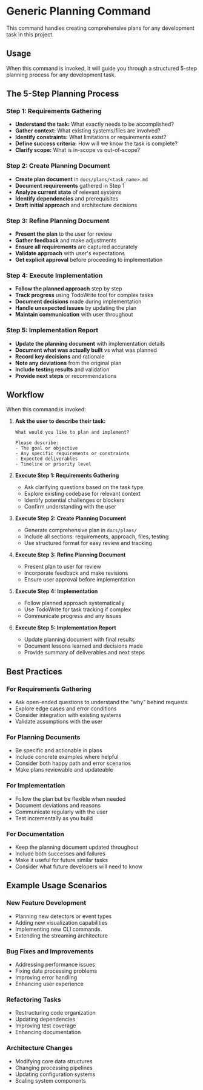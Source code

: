 # Generic Planning Command

This command handles creating comprehensive plans for any development task in this project.

## Usage

When this command is invoked, it will guide you through a structured 5-step planning process for any development task.

## The 5-Step Planning Process

### Step 1: Requirements Gathering

- **Understand the task:** What exactly needs to be accomplished?
- **Gather context:** What existing systems/files are involved?
- **Identify constraints:** What limitations or requirements exist?
- **Define success criteria:** How will we know the task is complete?
- **Clarify scope:** What is in-scope vs out-of-scope?

### Step 2: Create Planning Document

- **Create plan document** in `docs/plans/<task_name>.md`
- **Document requirements** gathered in Step 1
- **Analyze current state** of relevant systems
- **Identify dependencies** and prerequisites
- **Draft initial approach** and architecture decisions

### Step 3: Refine Planning Document

- **Present the plan** to the user for review
- **Gather feedback** and make adjustments
- **Ensure all requirements** are captured accurately
- **Validate approach** with user's expectations
- **Get explicit approval** before proceeding to implementation

### Step 4: Execute Implementation

- **Follow the planned approach** step by step
- **Track progress** using TodoWrite tool for complex tasks
- **Document decisions** made during implementation
- **Handle unexpected issues** by updating the plan
- **Maintain communication** with user throughout

### Step 5: Implementation Report

- **Update the planning document** with implementation details
- **Document what was actually built** vs what was planned
- **Record key decisions** and rationale
- **Note any deviations** from the original plan
- **Include testing results** and validation
- **Provide next steps** or recommendations

## Workflow

When this command is invoked:

1. **Ask the user to describe their task:**

   ```
   What would you like to plan and implement?

   Please describe:
   - The goal or objective
   - Any specific requirements or constraints
   - Expected deliverables
   - Timeline or priority level
   ```

2. **Execute Step 1: Requirements Gathering**
   - Ask clarifying questions based on the task type
   - Explore existing codebase for relevant context
   - Identify potential challenges or blockers
   - Confirm understanding with the user

3. **Execute Step 2: Create Planning Document**
   - Generate comprehensive plan in `docs/plans/`
   - Include all sections: requirements, approach, files, testing
   - Use structured format for easy review and tracking

4. **Execute Step 3: Refine Planning Document**
   - Present plan to user for review
   - Incorporate feedback and make revisions
   - Ensure user approval before implementation

5. **Execute Step 4: Implementation**
   - Follow planned approach systematically
   - Use TodoWrite for task tracking if complex
   - Communicate progress and any issues

6. **Execute Step 5: Implementation Report**
   - Update planning document with final results
   - Document lessons learned and decisions made
   - Provide summary of deliverables and next steps

## Best Practices

### For Requirements Gathering

- Ask open-ended questions to understand the "why" behind requests
- Explore edge cases and error conditions
- Consider integration with existing systems
- Validate assumptions with the user

### For Planning Documents

- Be specific and actionable in plans
- Include concrete examples where helpful
- Consider both happy path and error scenarios
- Make plans reviewable and updateable

### For Implementation

- Follow the plan but be flexible when needed
- Document deviations and reasons
- Communicate regularly with the user
- Test incrementally as you build

### For Documentation

- Keep the planning document updated throughout
- Include both successes and failures
- Make it useful for future similar tasks
- Consider what future developers will need to know

## Example Usage Scenarios

### New Feature Development

- Planning new detectors or event types
- Adding new visualization capabilities
- Implementing new CLI commands
- Extending the streaming architecture

### Bug Fixes and Improvements

- Addressing performance issues
- Fixing data processing problems
- Improving error handling
- Enhancing user experience

### Refactoring Tasks

- Restructuring code organization
- Updating dependencies
- Improving test coverage
- Enhancing documentation

### Architecture Changes

- Modifying core data structures
- Changing processing pipelines
- Updating configuration systems
- Scaling system components
